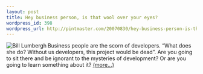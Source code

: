 ```yaml
--- 
layout: post
title: Hey business person, is that wool over your eyes?
wordpress_id: 398
wordpress_url: http://pintmaster.com/20070830/hey-business-person-is-that-wool-over-your-eyes-2/
---
```

<p><img ALIGN="left" SRC="http://topstartup.com/wp-content/uploads/2007/07/lumbergh1.thumbnail.jpg" ALT="Bill Lumbergh" /> Business people are the scorn of developers. &ldquo;What does she do? Without us developers, this project would be dead&rdquo;. Are you going to sit there and be ignorant to the mysteries of development? Or are you going to learn something about it? <a href="http://topstartup.com/2007/07/25/hey-business-person-is-that-wool-over-your-eyes/#more-160">(more&hellip;)</a></p>
